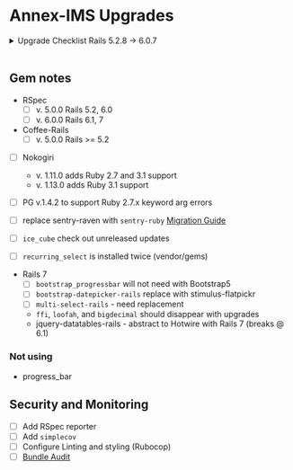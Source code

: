 # Annex-IMS Upgrades

<details><summary>Upgrade Checklist Rails 5.2.8 -> 6.0.7</summary>

### Pre-upgrade

- [ ] Remove `vendor/gems`
- [ ] Finish relevant deprecation messages before upgrade
- [x] Clean up bundle 
- [ ] Upgrade RSPEC v. 5.0.0
- [ ] Abstract `FactoryBot.create` calls
- [ ] Passing tests

### Upgrade

- [x]  Run `bundle_report compatibility --rails-version=6.0.6` for incompatible gems
- [x]  Setup `next --init`, add conditional for rails upgrade, and upgrade bundle: `next bundle update`

**Rails Required Updates**

- [ ]  Update Rails required per diff: [RailsDiffs](https://railsdiff.org/5.2.8/6.0.6)
- [ ]  File diffs and `rails app:update`
- [ ]  Passing Tests

### Deprecations
**Rails**

- `app/assets/stylesheets/application.css`
  - [ ] autoprefixer: `app/assets/stylesheets/application.css.scss:1194:3`: Gradient has outdated direction syntax. New syntax is like `to left` instead of `right`
  - [ ] autoprefixer: `app/assets/stylesheets/application.css.scss:1233:3`: Gradient has outdated direction syntax. New syntax is like `to left` instead of `right`
  - [ ] autoprefixer: `app/assets/stylesheets/application.css.scss:1251:3`: Gradient has outdated direction syntax. New syntax is like `to left` instead of `right`
  - [ ] autoprefixer: `app/assets/stylesheets/application.css.scss:1281:3`: Gradient has outdated direction syntax. New syntax is like `to left` instead of `right`
  - [ ] autoprefixer: `app/assets/stylesheets/application.css.scss:1465:3`: Gradient has outdated direction syntax. New syntax is like `to left` instead of `right`


**RSpec**

</details><br />

## Gem notes

- RSpec
  - [ ]  v. 5.0.0    Rails 5.2, 6.0
  - [ ]  v. 6.0.0    Rails 6.1, 7
  
- Coffee-Rails
  - [ ]  v. 5.0.0 Rails >= 5.2

- [ ] Nokogiri
  - v. 1.11.0 adds Ruby 2.7 and 3.1 support
  - v. 1.13.0 adds Ruby 3.1 support
- [ ] PG v.1.4.2 to support Ruby 2.7.x keyword arg errors

- [ ] replace sentry-raven with `sentry-ruby` [Migration Guide](https://docs.sentry.io/platforms/ruby/migration/)
- [ ] `ice_cube` check out unreleased updates
- [ ] `recurring_select` is installed twice (vendor/gems)

- Rails 7
  - [ ] `bootstrap_progressbar` will not need with Bootstrap5
  - [ ] `bootstrap-datepicker-rails` replace with stimulus-flatpickr
  - [ ] `multi-select-rails` - need replacement
  - `ffi`, `loofah`, and `bigdecimal` should disappear with upgrades
  - jquery-datatables-rails - abstract to Hotwire with Rails 7 (breaks @ 6.1)

### Not using
- progress_bar

## Security and Monitoring
- [ ]  Add RSpec reporter
- [ ]  Add `simplecov`
- [ ]  Configure Linting and styling (Rubocop)
- [ ]  [Bundle Audit](https://github.com/rubysec/bundler-audit#readme)
